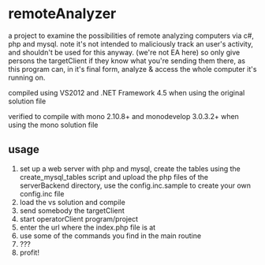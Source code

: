 remoteAnalyzer
==============

a project to examine the possibilities of remote analyzing computers via c#, php and mysql. note it's not intended to maliciously track an user's activity, and shouldn't be used for this anyway. (we're not EA here) so only give persons the targetClient if they know what you're sending them there, as this program can, in it's final form, analyze & access the whole computer it's running on.


compiled using VS2012 and .NET Framework 4.5 when using the original solution file

verified to compile with mono 2.10.8+ and monodevelop 3.0.3.2+ when using the mono solution file


usage
-----

1. set up a web server with php and mysql, create the tables using the create_mysql_tables script and upload the php files of the serverBackend directory, use the config.inc.sample to create your own config.inc file
2. load the vs solution and compile
3. send somebody the targetClient
5. start operatorClient program/project
6. enter the url where the index.php file is at
7. use some of the commands you find in the main routine
8. ???
9. profit!
